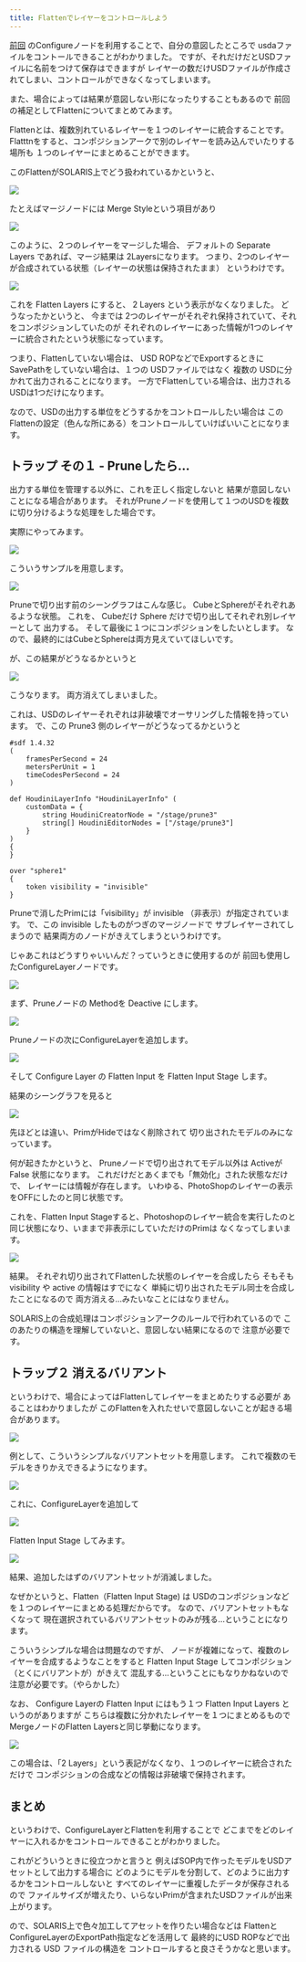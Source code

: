 ```yaml
---
title: Flattenでレイヤーをコントロールしよう
---
```


[前回](10_edit_layer.md) のConfigureノードを利用することで、自分の意図したところで
usdaファイルをコントールできることがわかりました。
ですが、それだけだとUSDファイルに名前をつけて保存はできますが
レイヤーの数だけUSDファイルが作成されてしまい、コントロールができなくなってしまいます。

また、場合によっては結果が意図しない形になったりすることもあるので
前回の補足としてFlattenについてまとめてみます。

Flattenとは、複数別れているレイヤーを１つのレイヤーに統合することです。
Flatttnをすると、コンポジションアークで別のレイヤーを読み込んでいたりする場所も
１つのレイヤーにまとめることができます。

このFlattenがSOLARIS上でどう扱われているかというと、

![](https://gyazo.com/190b91f4d6dc0aba8b3126ff2731b82d.png)

たとえばマージノードには Merge Styleという項目があり

![](https://gyazo.com/3135b473882799e361a90aadaf3ba68c.png)

このように、２つのレイヤーをマージした場合、
デフォルトの Separate Layers であれば、マージ結果は 2Layersになります。
つまり、2つのレイヤーが合成されている状態（レイヤーの状態は保持されたまま）
というわけです。

![](https://gyazo.com/eaa21c4482354aa0acd64ef2c323c366.png)

これを Flatten Layers にすると、 2 Layers という表示がなくなりました。
どうなったかというと、
今までは 2つのレイヤーがそれぞれ保持されていて、それをコンポジションしていたのが
それぞれのレイヤーにあった情報が1つのレイヤーに統合されたという状態になっています。

つまり、Flattenしていない場合は、 USD ROPなどでExportするときに
SavePathをしていない場合は、１つの USDファイルではなく
複数の USDに分かれて出力されることになります。
一方でFlattenしている場合は、出力されるUSDは1つだけになります。

なので、USDの出力する単位をどうするかをコントロールしたい場合は
このFlattenの設定（色んな所にある）をコントロールしていけばいいことになります。

## トラップ その１ - Pruneしたら...

出力する単位を管理する以外に、これを正しく指定しないと
結果が意図しないことになる場合があります。
それがPruneノードを使用して１つのUSDを複数に切り分けるような処理をした場合です。

実際にやってみます。

![](https://gyazo.com/cdd0fdf1ec2415a0c937ab1e3b59afe5.png)

こういうサンプルを用意します。

![](https://gyazo.com/aa9e2ee1be6c29447e84f738a6e11702.png)

Pruneで切り出す前のシーングラフはこんな感じ。
CubeとSphereがそれぞれあるような状態。
これを、 Cubeだけ Sphere だけで切り出してそれぞれ別レイヤーとして
出力する。
そして最後に１つにコンポジションをしたいとします。
なので、最終的にはCubeとSphereは両方見えていてほしいです。

が、この結果がどうなるかというと

![](https://gyazo.com/45df41da5e10d7c6bd942de46b5ce438.png)

こうなります。
両方消えてしまいました。

これは、USDのレイヤーそれぞれは非破壊でオーサリングした情報を持っています。
で、この Prune3 側のレイヤーがどうなってるかというと

```
#sdf 1.4.32
(
    framesPerSecond = 24
    metersPerUnit = 1
    timeCodesPerSecond = 24
)

def HoudiniLayerInfo "HoudiniLayerInfo" (
    customData = {
        string HoudiniCreatorNode = "/stage/prune3"
        string[] HoudiniEditorNodes = ["/stage/prune3"]
    }
)
{
}

over "sphere1"
{
    token visibility = "invisible"
}
```

Pruneで消したPrimには「visibility」が invisible （非表示）が指定されています。
で、この invisible したものがつぎのマージノードで
サブレイヤーされてしまうので
結果両方のノードがきえてしまうというわけです。

じゃあこれはどうすりゃいいんだ？っていうときに使用するのが
前回も使用したConfigureLayerノードです。

![](https://gyazo.com/40d1819f4f64d1a1f1841bd530dfe992.png)

まず、Pruneノードの Methodを Deactive にします。

![](https://gyazo.com/0a84665d50bc25c45487e6d305e723be.png)

Pruneノードの次にConfigureLayerを追加します。

![](https://gyazo.com/43bca3b477249a0b330452c81c4a94fc.png)

そして Configure Layer の Flatten Input を Flatten Input Stage します。

結果のシーングラフを見ると

![](https://gyazo.com/538ee55ce1390d42b4633db63c0f1291.png)

先ほどとは違い、PrimがHideではなく削除されて
切り出されたモデルのみになっています。

何が起きたかというと、 Pruneノードで切り出されてモデル以外は
Activeが False 状態になります。
これだけだとあくまでも「無効化」された状態なだけで、
レイヤーには情報が存在します。
いわゆる、PhotoShopのレイヤーの表示をOFFにしたのと同じ状態です。

これを、Flatten Input Stageすると、Photoshopのレイヤー統合を実行したのと
同じ状態になり、いままで非表示にしていただけのPrimは
なくなってしまいます。

![](https://gyazo.com/741ba4c8f78a0ee948daa0a91b409714.png)

結果。
それぞれ切り出されてFlattenした状態のレイヤーを合成したら
そもそも visibility や active の情報はすでになく
単純に切り出されたモデル同士を合成したことになるので
両方消える...みたいなことにはなりません。

SOLARIS上の合成処理はコンポジションアークのルールで行われているので
このあたりの構造を理解していないと、意図しない結果になるので
注意が必要です。

## トラップ２ 消えるバリアント

というわけで、場合によってはFlattenしてレイヤーをまとめたりする必要が
あることはわかりましたが
このFlattenを入れたせいで意図しないことが起きる場合があります。

![](https://gyazo.com/312dd0513e4ff777254f81a3bf392bf5.png)

例として、こういうシンプルなバリアントセットを用意します。
これで複数のモデルをきりかえできるようになります。

![](https://gyazo.com/7b3cb0db1b641858278d86b06a924c98.png)

これに、ConfigureLayerを追加して

![](https://gyazo.com/d3b9fee15401b10c8be0b84eb0fae24a.png)

Flatten Input Stage してみます。

![](https://gyazo.com/4b960d9d5a1f3544d1cfbc6f86724ca4.png)

結果、追加したはずのバリアントセットが消滅しました。

なぜかというと、Flatten（Flatten Input Stage) は
USDのコンポジションなどを１つのレイヤーにまとめる処理だからです。
なので、バリアントセットもなくなって
現在選択されているバリアントセットのみが残る...ということになります。

こういうシンプルな場合は問題なのですが、
ノードが複雑になって、複数のレイヤーを合成するようなことをすると
Flatten Input Stage してコンポジション（とくにバリアントが）がきえて
混乱する...ということにもなりかねないので
注意が必要です。（やらかした）

なお、 Configure Layerの Flatten Input にはもう１つ
Flatten Input Layers というのがありますが
こちらは複数に分かれたレイヤーを１つにまとめるもので
MergeノードのFlatten Layersと同じ挙動になります。

![](https://gyazo.com/c2fb6189095b543429237968e8ff070d.png)

この場合は、「2 Layers」という表記がなくなり、１つのレイヤーに統合されただけで
コンポジションの合成などの情報は非破壊で保持されます。

## まとめ

というわけで、ConfigureLayerとFlattenを利用することで
どこまでをどのレイヤーに入れるかをコントロールできることがわかりました。

これがどういうときに役立つかと言うと
例えばSOP内で作ったモデルをUSDアセットとして出力する場合に
どのようにモデルを分割して、どのように出力するかをコントロールしないと
すべてのレイヤーに重複したデータが保存されるので
ファイルサイズが増えたり、いらないPrimが含まれたUSDファイルが出来上がります。

ので、SOLARIS上で色々加工してアセットを作りたい場合などは
FlattenとConfigureLayerのExportPath指定などを活用して
最終的にUSD ROPなどで出力される USD ファイルの構造を
コントロールすると良さそうかなと思います。